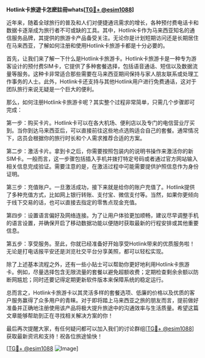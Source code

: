 **Hotlink卡旅遊卡怎麽註冊whats[[TG💪+ @esim1088](https://t.me/s/esim1088)]**

近年来，随着全球旅行的普及和人们对便捷通讯需求的增长，各种预付费电话卡和数据卡逐渐成为旅行者不可或缺的工具。其中，Hotlink卡作为马来西亚知名的通信服务品牌，其提供的旅游卡产品备受关注。无论你是计划短期访问还是长期居住在马来西亚，了解如何注册和使用Hotlink卡旅游卡都是十分必要的。

首先，让我们来了解一下什么是Hotlink卡旅游卡。Hotlink卡旅游卡是一种专为游客设计的预付费SIM卡，它提供了多种套餐选择，包括语音通话、短信以及数据流量等服务。这种卡非常适合那些需要在马来西亚期间保持与家人朋友联系或处理工作事务的人士。此外，Hotlink卡还支持与其他Hotlink用户进行免费通话，这对于团队旅行来说无疑是一个巨大的便利。

那么，如何注册Hotlink卡旅游卡呢？其实整个过程非常简单，只需几个步骤即可完成：

第一步：购买卡片。Hotlink卡可以在各大机场、便利店以及专门的电信营业厅买到。当你到达马来西亚后，可以直接前往这些地点选购适合自己的套餐。通常情况下，店员会根据你的旅行时长和个人需求推荐合适的方案。

第二步：激活卡片。拿到卡之后，你需要按照包装内的说明书操作来激活你的新SIM卡。一般而言，这一步骤包括插入手机并拨打特定号码或者通过官方网站输入相关信息完成验证。需要注意的是，在激活过程中可能需要提供护照信息作为身份证明。

第三步：充值账户。一旦激活成功，接下来就是给你的账户充值了。Hotlink提供了多种充值方式，比如网上银行转账、支付宝、微信支付等。当然，如果你更倾向于线下交易的话，也可以直接去指定的零售点现金充值。

第四步：设置语言偏好及网络连接。为了让用户体验更加顺畅，建议尽早调整手机的语言设置，并确保开启了移动数据功能以便随时获取最新的行程安排或其他重要信息。

第五步：享受服务。至此，你就已经准备好开始享受Hotlink带来的优质服务啦！无论是打电话报平安还是浏览社交平台分享美照，都可以轻松实现。

除了上述基本流程之外，还有一些小贴士可以帮助你更好地利用Hotlink卡旅游卡。例如，尽量选择包含无限流量的套餐以避免超额收费；定期检查剩余余额以防断网尴尬；同时还要记得定期更新软件版本来保障系统的稳定运行。

总而言之，Hotlink卡旅游卡以其灵活多样的套餐选项、低廉的价格以及优质的客户服务赢得了众多用户的青睐。对于即将踏上马来西亚之旅的朋友而言，提前做好准备并正确地注册使用该产品将极大提升旅途中的沟通效率与生活质量。希望这篇文章能够帮助到正在寻找相关解决方案的你！

最后再次提醒大家，有任何疑问都可以加入我们的讨论群组[[TG💪+ @esim1088](https://t.me/s/esim1088)] 获取最新资讯和支持！祝各位旅途愉快！

[[TG💪+ @esim1088](https://t.me/s/esim1088) ![Image](https://i.postimg.cc/4NQfJmqS/Snipaste-2025-05-13-00-14-12.png)]